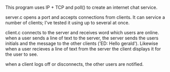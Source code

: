 This program uses IP + TCP and poll() to create an internet chat service. 

server.c opens a port and accepts connections from clients. 
It can service a number of clients; I've tested it using up to several at once.

client.c connects to the server and receives word which users are online.
when a user sends a line of text to the server, the server sends the users initials and the message to the other clients ('ED: Hello gerald'). Likewise when a user recieves a line of text from the server the client displays it for the user to see.

when a client logs off or disconnects, the other users are notified.
